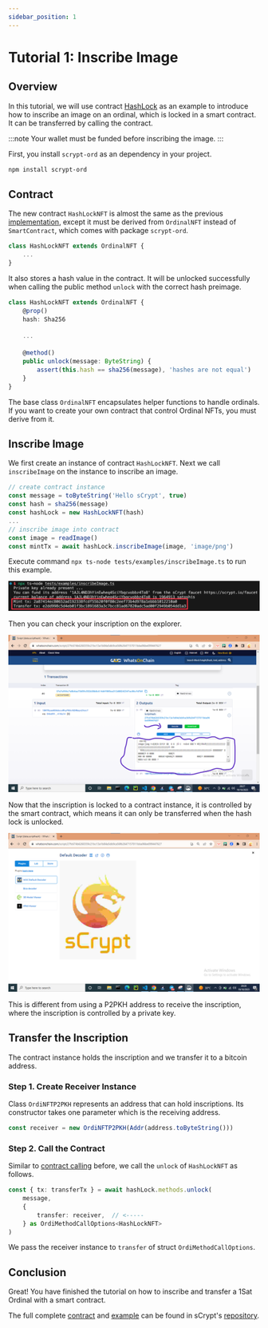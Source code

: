 ```yaml
---
sidebar_position: 1
---
```


# Tutorial 1: Inscribe Image

## Overview

In this tutorial, we will use contract [HashLock](https://github.com/sCrypt-Inc/boilerplate/blob/master/src/contracts/hashLock.ts) as an example to introduce how to inscribe an image on an ordinal, which is locked in a smart contract. It can be transferred by calling the contract.

:::note
Your wallet must be funded before inscribing the image.
:::

First, you install `scrypt-ord` as an dependency in your project.

```bash
npm install scrypt-ord
```

## Contract

The new contract `HashLockNFT` is almost the same as the previous [implementation](https://github.com/sCrypt-Inc/boilerplate/blob/master/src/contracts/hashLock.ts), except it must be derived from `OrdinalNFT` instead of `SmartContract`, which comes with package `scrypt-ord`.

```ts
class HashLockNFT extends OrdinalNFT {
    ...
}
```

It also stores a hash value in the contract. It will be unlocked successfully when calling the public method `unlock` with the correct hash preimage.

```ts
class HashLockNFT extends OrdinalNFT {
    @prop()
    hash: Sha256
    
    ...
    
    @method()
    public unlock(message: ByteString) {
        assert(this.hash == sha256(message), 'hashes are not equal')
    }
}
```

The base class `OrdinalNFT` encapsulates helper functions to handle ordinals. If you want to create your own contract that control Ordinal NFTs, you must derive from it.

## Inscribe Image

We first create an instance of contract `HashLockNFT`. Next we call `inscribeImage` on the instance to inscribe an image.

```ts
// create contract instance
const message = toByteString('Hello sCrypt', true)
const hash = sha256(message)
const hashLock = new HashLockNFT(hash)
...
// inscribe image into contract
const image = readImage()
const mintTx = await hashLock.inscribeImage(image, 'image/png')
```

Execute command `npx ts-node tests/examples/inscribeImage.ts` to run this example.

![](../../../static/img/inscribe-image.png)

Then you can check your inscription on the explorer.

![](../../../static/img/inscribed-tx.png)

Now that the inscription is locked to a contract instance, it is controlled by the smart contract, which means it can only be transferred when the hash lock is unlocked.

![](../../../static/img/decoded-inscribed-image.png)

This is different from using a P2PKH address to receive the inscription, where the inscription is controlled by a private key.


## Transfer the Inscription

The contract instance holds the inscription and we transfer it to a bitcoin address.

### Step 1. Create Receiver Instance

Class `OrdiNFTP2PKH` represents an address that can hold inscriptions. Its constructor takes one parameter which is the receiving address.

```ts
const receiver = new OrdiNFTP2PKH(Addr(address.toByteString()))
```

### Step 2. Call the Contract

Similar to [contract calling](../../how-to-deploy-and-call-a-contract/how-to-deploy-and-call-a-contract.md#contract-call) before, we call the `unlock` of `HashLockNFT` as follows.

```ts
const { tx: transferTx } = await hashLock.methods.unlock(
    message,
    {
        transfer: receiver,  // <-----
    } as OrdiMethodCallOptions<HashLockNFT>
)
```

We pass the receiver instance to `transfer` of struct `OrdiMethodCallOptions`.


## Conclusion

Great! You have finished the tutorial on how to inscribe and transfer a 1Sat Ordinal with a smart contract.

The full complete [contract](https://github.com/sCrypt-Inc/scrypt-ord/blob/master/tests/contracts/hashLockNFT.ts) and [example](https://github.com/sCrypt-Inc/scrypt-ord/blob/master/tests/examples/inscribeImage.ts) can be found in sCrypt's [repository](https://github.com/sCrypt-Inc/scrypt-ord).
